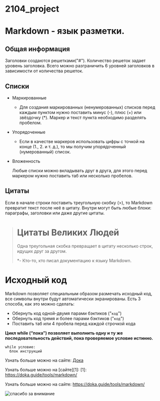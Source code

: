 # 2104_project

# **Markdown - язык разметки.**

## Общая информация

Заголовки создаются решетками("#"). Количество решеток задает уровень заголовка. Всего можно разграничить 6 уровней заголовков в зависимости от количества решеток.

## Списки

- Маркированные

    + Для создания маркированных (ненумерованных) списков перед каждым пунктом нужно поставить минус (-), плюс (+) или звёздочку (*). Маркер и текст пункта необходимо разделять пробелом.

- Упорядоченные

    + Если в качестве маркеров использовать цифры c точкой на конце (1., 2. и т. д.), то мы получим упорядоченный (нумерованный) список.

- Вложенность

    Любые списки можно вкладывать друг в друга, для этого перед маркером нужно поставить таб или несколько пробелов.

## Цитаты

Если в начале строки поставить треугольную скобку (>), то Markdown превратит текст после неё в цитату. Внутри могут быть любые блоки: параграфы, заголовки или даже другие цитаты.

> # Цитаты Великих Людей
> Одна треугольная скобка 
> превращает в цитату несколько строк,
> идущих друг за другом.
>
> *- Кто-то, кто писал документацию к языку Markdown.

# Исходный код 

Markdown позволяет специальным образом размечать исходный код, все символы внутри будут автоматически экранированы. Есть 3 способа, как это можно сделать:
* Обернуть код одной-двумя парами бэктиков ("`код`")
* Обернуть код тремя и более парами бэктиков ("```код```")
* Поставить таб или 4 пробела перед каждой строчкой кода

**Цикл while (“пока”) позволяет выполнить одну и ту же последовательность действий, пока проверяемое условие истинно.**

```
while условие:
  блок инструкций
```

Узнать больше можно на сайте:
[Дока](https://doka.guide/tools/markdown/)

Узнать больше можно на [сайте][1]:
[1]: https://doka.guide/tools/markdown/

Узнать больше можно на сайте: <https://doka.guide/tools/markdown/>

![спасибо за внимание](https://fs.znanio.ru/d5af0e/ee/0c/3e871dabcf755c537f1af040a3f6eadb34.jpg)